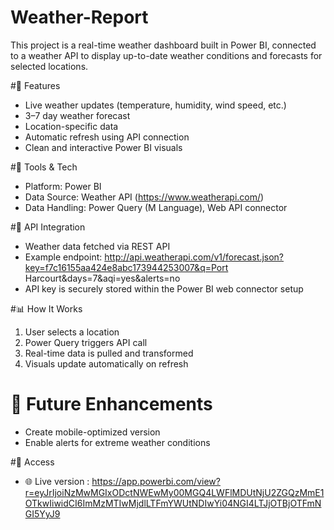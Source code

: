 # Weather-Report

This project is a real-time weather dashboard built in Power BI, connected to a weather API to display up-to-date weather conditions and forecasts for selected locations.

#🚀 Features

- Live weather updates (temperature, humidity, wind speed, etc.)
- 3–7 day weather forecast
- Location-specific data
- Automatic refresh using API connection
- Clean and interactive Power BI visuals

#🔧 Tools & Tech

- Platform: Power BI
- Data Source: Weather API (https://www.weatherapi.com/)
- Data Handling: Power Query (M Language), Web API connector

#🔗 API Integration

- Weather data fetched via REST API
- Example endpoint: http://api.weatherapi.com/v1/forecast.json?key=f7c16155aa424e8abc173944253007&q=Port Harcourt&days=7&aqi=yes&alerts=no
- API key is securely stored within the Power BI web connector setup

#📊 How It Works

1. User selects a location
2. Power Query triggers API call
3. Real-time data is pulled and transformed
4. Visuals update automatically on refresh

# 📍 Future Enhancements

- Create mobile-optimized version
- Enable alerts for extreme weather conditions

#📎 Access

- 🌐 Live version : https://app.powerbi.com/view?r=eyJrIjoiNzMwMGIxODctNWEwMy00MGQ4LWFlMDUtNjU2ZGQzMmE1OTkwIiwidCI6ImMzMTIwMjdlLTFmYWUtNDIwYi04NGI4LTJjOTBjOTFmNGI5YyJ9
